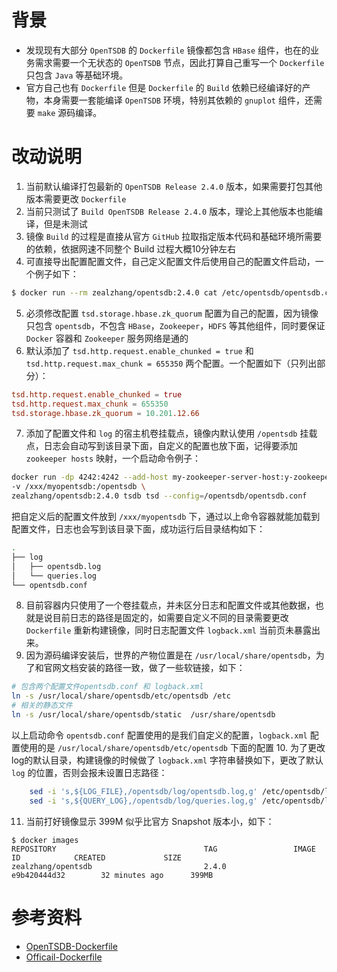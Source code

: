 # 背景
- 发现现有大部分 `OpenTSDB` 的 `Dockerfile` 镜像都包含 `HBase` 组件，也在的业务需求需要一个无状态的 `OpenTSDB` 节点，因此打算自己重写一个 `Dockerfile` 只包含 `Java` 等基础环境。
- 官方自己也有 `Dockerfile` 但是 `Dockerfile` 的 `Build` 依赖已经编译好的产物，本身需要一套能编译 `OpenTSDB` 环境，特别其依赖的 `gnuplot` 组件，还需要 `make` 源码编译。

# 改动说明
1. 当前默认编译打包最新的  `OpenTSDB Release 2.4.0` 版本，如果需要打包其他版本需要更改 `Dockerfile`
2. 当前只测试了 `Build OpenTSDB Release 2.4.0` 版本，理论上其他版本也能编译，但是未测试
3. 镜像 `Build` 的过程是直接从官方 `GitHub` 拉取指定版本代码和基础环境所需要的依赖，依据网速不同整个 Build 过程大概10分钟左右
4. 可直接导出配置配置文件，自己定义配置文件后使用自己的配置文件启动，一个例子如下： 

```bash
$ docker run --rm zealzhang/opentsdb:2.4.0 cat /etc/opentsdb/opentsdb.conf > opentsdb.conf
```
5. 必须修改配置 `tsd.storage.hbase.zk_quorum` 配置为自己的配置，因为镜像只包含 `opentsdb`，不包含 `HBase`，`Zookeeper`，`HDFS` 等其他组件，同时要保证 `Docker` 容器和 `Zookeeper` 服务网络是通的
6. 默认添加了 `tsd.http.request.enable_chunked = true` 和 `tsd.http.request.max_chunk = 655350` 两个配置。一个配置如下（只列出部分）：

```conf
tsd.http.request.enable_chunked = true
tsd.http.request.max_chunk = 655350
tsd.storage.hbase.zk_quorum = 10.201.12.66
```
7. 添加了配置文件和 `log` 的宿主机卷挂载点，镜像内默认使用 `/opentsdb` 挂载点，日志会自动写到该目录下面，自定义的配置也放下面，记得要添加 `zookeeper hosts` 映射，一个启动命令例子：

```bash
docker run -dp 4242:4242 --add-host my-zookeeper-server-host:y-zookeeper-server-ip \
-v /xxx/myopentsdb:/opentsdb \
zealzhang/opentsdb:2.4.0 tsdb tsd --config=/opentsdb/opentsdb.conf
```
把自定义后的配置文件放到 `/xxx/myopentsdb` 下，通过以上命令容器就能加载到配置文件，日志也会写到该目录下面，成功运行后目录结构如下：

```bash
.
├── log
│   ├── opentsdb.log
│   └── queries.log
└── opentsdb.conf
```
8. 目前容器内只使用了一个卷挂载点，并未区分日志和配置文件或其他数据，也就是说目前日志的路径是固定的，如需要自定义不同的目录需要更改 `Dockerfile` 重新构建镜像，同时日志配置文件 `logback.xml` 当前页未暴露出来。
9. 因为源码编译安装后，世界的产物位置是在 `/usr/local/share/opentsdb`，为了和官网文档安装的路径一致，做了一些软链接，如下：

```bash
# 包含两个配置文件opentsdb.conf 和 logback.xml
ln -s /usr/local/share/opentsdb/etc/opentsdb /etc
# 相关的静态文件
ln -s /usr/local/share/opentsdb/static  /usr/share/opentsdb
```
以上启动命令 `opentsdb.conf` 配置使用的是我们自定义的配置，`logback.xml` 配置使用的是 `/usr/local/share/opentsdb/etc/opentsdb` 下面的配置
10. 为了更改log的默认目录，构建镜像的时候做了 `logback.xml` 字符串替换如下，更改了默认 `log` 的位置，否则会报未设置日志路径：

```bash
    sed -i 's,${LOG_FILE},/opentsdb/log/opentsdb.log,g' /etc/opentsdb/logback.xml
    sed -i 's,${QUERY_LOG},/opentsdb/log/queries.log,g' /etc/opentsdb/logback.xml
```
11. 当前打好镜像显示 399M 似乎比官方 Snapshot 版本小，如下：

```bah
$ docker images 
REPOSITORY                                 TAG                 IMAGE ID            CREATED             SIZE
zealzhang/opentsdb                         2.4.0               e9b420444d32        32 minutes ago      399MB
```

# 参考资料
- [OpenTSDB-Dockerfile](https://github.com/PeterGrace/opentsdb-docker/blob/master/Dockerfile)
- [Officail-Dockerfile](https://github.com/OpenTSDB/opentsdb/blob/master/tools/docker/Dockerfile)